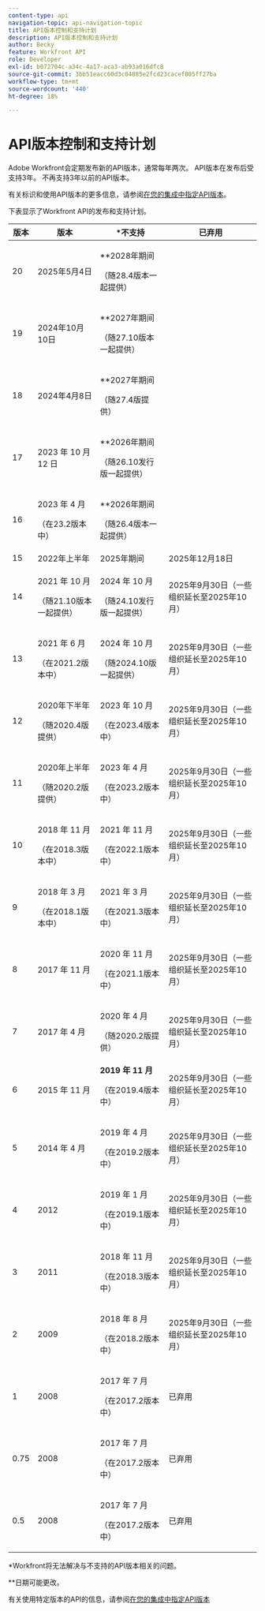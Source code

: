 ```yaml
---
content-type: api
navigation-topic: api-navigation-topic
title: API版本控制和支持计划
description: API版本控制和支持计划
author: Becky
feature: Workfront API
role: Developer
exl-id: b072704c-a34c-4a17-aca3-ab93a016dfc8
source-git-commit: 3bb51eacc60d3c04885e2fcd23cacef805ff27ba
workflow-type: tm+mt
source-wordcount: '440'
ht-degree: 18%

---
```


# API版本控制和支持计划



Adobe Workfront会定期发布新的API版本，通常每年两次。 API版本在发布后受支持3年。 不再支持3年以前的API版本。

有关标识和使用API版本的更多信息，请参阅[在您的集成中指定API版本](/help/quicksilver/wf-api/api/specify-api-version-integrations.md)。

下表显示了Workfront API的发布和支持计划。

<table style="table-layout:auto"> 
 <col> 
 <col> 
 <col> 
 <thead> 
  <tr> 
   <th><strong>版本</strong> </th> 
   <th><strong>版本</strong> </th> 
   <th><strong>*不支持</strong> </th> 
   <th><strong>已弃用</strong> </th> 
  </tr> 
 </thead> 
 <tbody> 
 <tr>
   <td>20</td> 
   <td> <p>2025年5月4日</p> </td> 
   <td> <p>**2028年期间</p> <p>（随28.4版本一起提供）</p> </td> 
   <td></td> 
  </tr> 
 <tr>
   <td>19</td> 
   <td> <p>2024年10月10日</p> </td> 
   <td> <p>**2027年期间</p> <p>（随27.10版本一起提供）</p> </td> 
   <td></td> 
  </tr> 
 <tr>
   <td>18</td> 
   <td> <p>2024年4月8日</p> </td> 
   <td> <p>**2027年期间</p> <p>（随27.4版提供）</p> </td> 
   <td></td> 
  </tr>  <tr>
   <td>17</td> 
   <td> <p>2023 年 10 月 12 日</p> </td> 
   <td> <p>**2026年期间</p> <p>（随26.10发行版一起提供）</p> </td> 
   <td></td> 
  </tr> 
 <tr>
   <td>16</td> 
   <td> <p>2023 年 4 月</p> <p>（在23.2版本中）</p> </td> 
   <td> <p>**2026年期间</p> <p>（随26.4版本一起提供）</p> </td> 
   <td></td> 
  </tr> 
  <tr> 
   <td>15</td> 
   <td>2022年上半年</td> 
   <td>2025年期间</td> 
   <td>2025年12月18日</td> 
  </tr> 
  <tr> 
   <td>14</td> 
   <td> <p>2021 年 10 月</p> <p>（随21.10版本一起提供）</p> </td> 
   <td> <p>2024 年 10 月</p> <p>（随24.10发行版一起提供）</p> </td> 
   <td>2025年9月30日（一些组织延长至2025年10月）</td> 
  </tr> 
  <tr> 
   <td>13</td> 
   <td> <p>2021 年 6 月</p> <p>（在2021.2版本中）</p> </td> 
   <td> <p>2024 年 10 月</p> <p>（随2024.10版一起提供）</p> </td> 
   <td>2025年9月30日（一些组织延长至2025年10月）</td> 
  </tr> 
  <tr> 
   <td>12</td> 
   <td> <p>2020年下半年</p> <p>（随2020.4版提供）</p> </td> 
   <td> <p>2023 年 10 月</p> <p>（在2023.4版本中）</p> </td> 
   <td>2025年9月30日（一些组织延长至2025年10月）</td> 
  </tr> 
  <tr> 
   <td>11</td> 
   <td> <p>2020年上半年</p> <p>（随2020.2版提供）</p> </td> 
   <td> <p>2023 年 4 月</p> <p>（在2023.2版本中）</p> </td> 
   <td>2025年9月30日（一些组织延长至2025年10月）</td> 
  </tr> 
  <tr> 
   <td>10</td> 
   <td> <p>2018 年 11 月</p> <p>（在2018.3版本中）</p> </td> 
   <td> <p>2021 年 11 月</p> <p>（在2022.1版本中）</p> </td> 
   <td>2025年9月30日（一些组织延长至2025年10月）</td> 
  </tr> 
  <tr> 
   <td>9</td> 
   <td> <p>2018 年 3 月</p> <p>（在2018.1版本中）</p> </td> 
   <td> <p>2021 年 3 月</p> <p>（在2021.3版本中）</p> </td> 
   <td>2025年9月30日（一些组织延长至2025年10月）</td> 
  </tr> 
  <tr> 
   <td>8</td> 
   <td>2017 年 11 月</td> 
   <td> <p>2020 年 11 月</p> <p>（在2021.1版本中）</p> </td> 
   <td>2025年9月30日（一些组织延长至2025年10月）</td> 
  </tr> 
  <tr> 
   <td>7</td> 
   <td>2017 年 4 月</td> 
   <td> <p>2020 年 4 月</p> <p>（随2020.2版提供）</p> </td> 
   <td>2025年9月30日（一些组织延长至2025年10月）</td> 
  </tr> 
  <tr> 
   <td>6</td> 
   <td>2015 年 11 月</td> 
   <td><strong>2019 年 11 月</strong> <p>（在2019.4版本中）</p> 
   <td>2025年9月30日（一些组织延长至2025年10月）</td> 
   </td> 
  </tr> 
  <tr> 
   <td>5</td> 
   <td>2014 年 4 月</td> 
   <td> <p>2019 年 4 月</p> <p>（在2019.2版本中）</p> </td> 
   <td>2025年9月30日（一些组织延长至2025年10月）</td> 
  </tr> 
  <tr> 
   <td>4</td> 
   <td>2012</td> 
   <td> <p>2019 年 1 月</p> <p>（在2019.1版本中）</p> </td> 
   <td>2025年9月30日（一些组织延长至2025年10月）</td> 
  </tr> 
  <tr> 
   <td>3</td> 
   <td>2011</td> 
   <td> <p>2018 年 11 月</p> <p>（在2018.3版本中）</p> </td> 
   <td>2025年9月30日（一些组织延长至2025年10月）</td> 
  </tr> 
  <tr> 
   <td>2</td> 
   <td>2009</td> 
   <td> <p>2018 年 8 月</p> <p>（在2018.2版本中）</p> </td> 
   <td>2025年9月30日（一些组织延长至2025年10月）</td> 
  </tr> 
  <tr> 
   <td>1</td> 
   <td>2008</td> 
   <td> <p>2017 年 7 月</p> <p>（在2017.2版本中）</p> </td> 
   <td>已弃用</td> 
  </tr> 
  <tr> 
   <td>0.75</td> 
   <td>2008</td> 
   <td> <p>2017 年 7 月</p> <p>（在2017.2版本中）</p> </td> 
   <td>已弃用</td> 
  </tr> 
  <tr> 
   <td>0.5</td> 
   <td>2008</td> 
   <td> <p>2017 年 7 月</p> <p>（在2017.2版本中）</p> </td> 
   <td>已弃用</td> 
  </tr> 
 </tbody> 
</table>

&#42;Workfront将无法解决与不支持的API版本相关的问题。

&#42;&#42;日期可能更改。

有关使用特定版本的API的信息，请参阅[在您的集成中指定API版本](../../wf-api/api/specify-api-version-integrations.md)
